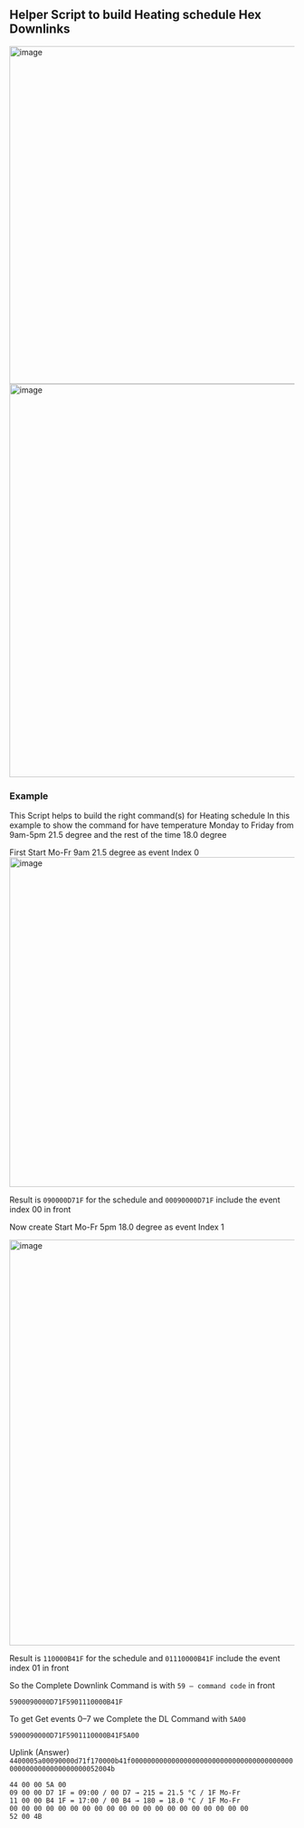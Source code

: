 ## Helper Script to build Heating schedule Hex Downlinks

<img width="654" height="596" alt="image" src="https://github.com/user-attachments/assets/5a10c7f0-960e-4d79-a991-eae87ea284e9" />

<img width="997" height="694" alt="image" src="https://github.com/user-attachments/assets/146330c9-d0ac-4c67-a84f-66114ae72bf5" />



### Example
This Script helps to build the right command(s) for Heating schedule
In this example to show the command for have temperature Monday to Friday from 9am-5pm 21.5 degree and the rest of the time 18.0 degree

First Start Mo-Fr 9am 21.5 degree as event Index 0
<img width="1017" height="582" alt="image" src="https://github.com/user-attachments/assets/8fe70cb3-02cb-46ce-8513-c266e3bdf51b" />

Result is ```090000D71F``` for the schedule and
```00090000D71F``` include the event index 00 in front

Now create Start Mo-Fr 5pm 18.0 degree as event Index 1


<img width="902" height="716" alt="image" src="https://github.com/user-attachments/assets/4a8a4910-c731-4fe1-8f10-2eb459cdf360" />



Result is ```110000B41F``` for the schedule and
```01110000B41F``` include the event index 01 in front


So the Complete Downlink Command is with ```59 – command code``` in front

```5900090000D71F5901110000B41F```

To get Get events 0–7 we Complete the DL Command with ```5A00```

```5900090000D71F5901110000B41F5A00```

Uplink (Answer)
```4400005a00090000d71f170000b41f00000000000000000000000000000000000000000000000000000000000052004b```

```
44 00 00 5A 00 
09 00 00 D7 1F = 09:00 / 00 D7 → 215 = 21.5 °C / 1F Mo-Fr
11 00 00 B4 1F = 17:00 / 00 B4 → 180 = 18.0 °C / 1F Mo-Fr
00 00 00 00 00 00 00 00 00 00 00 00 00 00 00 00 00 00 00 00 
52 00 4B
```








